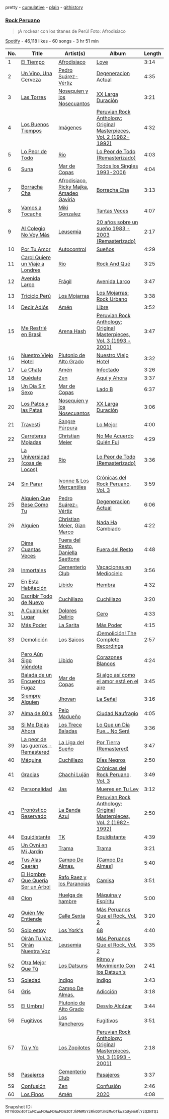 pretty - [cumulative](/playlists/cumulative/37i9dQZF1DXca9fdfkadHF.md) - [plain](/playlists/plain/37i9dQZF1DXca9fdfkadHF) - [githistory](https://github.githistory.xyz/mackorone/spotify-playlist-archive/blob/main/playlists/plain/37i9dQZF1DXca9fdfkadHF)

### [Rock Peruano](https://open.spotify.com/playlist/37i9dQZF1DXca9fdfkadHF)

> ¡A rockear con los titanes de Perú! Foto: Afrodisiaco

[Spotify](https://open.spotify.com/user/spotify) - 46,118 likes - 60 songs - 3 hr 51 min

| No. | Title | Artist(s) | Album | Length |
|---|---|---|---|---|
| 1 | [El Tiempo](https://open.spotify.com/track/4X2IwER8pyOAnqO17PMd1B) | [Afrodisiaco](https://open.spotify.com/artist/184bX1ApmIMyWU3TcpTy93) | [Love](https://open.spotify.com/album/123qwjmrd4Kt1hkRJRffbJ) | 3:14 |
| 2 | [Un Vino, Una Cerveza](https://open.spotify.com/track/5Q2J37xbIR60z6ifswoGKe) | [Pedro Suárez\-Vértiz](https://open.spotify.com/artist/3Azj8v21CQ76AVvjuNv5Vg) | [Degeneracion Actual](https://open.spotify.com/album/6uvZ1iuFftQCFX3xuzbGJx) | 4:35 |
| 3 | [Las Torres](https://open.spotify.com/track/0sN4ERM2Q2UBKyePqfcgv9) | [Nosequien y los Nosecuantos](https://open.spotify.com/artist/53NElDuSIPdjifOGOcvqqe) | [XX Larga Duración](https://open.spotify.com/album/1EGY0YnV5576fW6v8mw9pK) | 3:21 |
| 4 | [Los Buenos Tiempos](https://open.spotify.com/track/01HnBtxksndufRZ0G4P78H) | [Imágenes](https://open.spotify.com/artist/21FhK40xTF3XpUPXZgdV7Q) | [Peruvian Rock Anthology: Original Masterpieces, Vol\. 2 \(1982\-1992\)](https://open.spotify.com/album/0sKdSlr1ui53Ar4hX71Ntd) | 4:32 |
| 5 | [Lo Peor de Todo](https://open.spotify.com/track/7cnUsQVdrZFNdtIBKZBMb5) | [Rio](https://open.spotify.com/artist/1Y08JdtP0X185Yk0tjjc2E) | [Lo Peor de Todo \(Remasterizado\)](https://open.spotify.com/album/6yupnkuEaW58l51gic72Cb) | 4:03 |
| 6 | [Suna](https://open.spotify.com/track/4udGuDY6x5WzWdMiVe3yea) | [Mar de Copas](https://open.spotify.com/artist/01CPQQGyqdgTqtyLxPrPur) | [Todos los Singles 1993\-2006](https://open.spotify.com/album/6OthgAS7EYRLPuGJKTitu8) | 4:04 |
| 7 | [Borracha Cha](https://open.spotify.com/track/7thb9ZOxlnvC2zUJmBae9X) | [Afrodisiaco](https://open.spotify.com/artist/184bX1ApmIMyWU3TcpTy93), [Ricky Majka](https://open.spotify.com/artist/4xUQJIDnmeo4ucWGvhW0JU), [Amadeo Gaviria](https://open.spotify.com/artist/4CdUtm3UZQmQ14Nxitvp12) | [Borracha Cha](https://open.spotify.com/album/0eQzNdCh2D2Fo9eF0s7QOV) | 3:13 |
| 8 | [Vamos a Tocache](https://open.spotify.com/track/52ZXLXnrhz0yJLVKXtt31M) | [Miki Gonzalez](https://open.spotify.com/artist/0ifCMWK5i03zLZL2N5hmWy) | [Tantas Veces](https://open.spotify.com/album/4ka5fTmUpvGREuDcDHHIyb) | 4:07 |
| 9 | [Al Colegio No Voy Más](https://open.spotify.com/track/17HmjqKPaPPyiUxbDSKVWa) | [Leusemia](https://open.spotify.com/artist/35BTdhvVMG0JrhFriUiT0U) | [20 años sobre un sueño 1983 \- 2003 \(Remasterizado\)](https://open.spotify.com/album/198k5yWC8Yuvm7vb49WMHY) | 2:17 |
| 10 | [Por Tu Amor](https://open.spotify.com/track/2IvOjXrJCmttHX8cSKFKbs) | [Autocontrol](https://open.spotify.com/artist/0th5G3uzu7mi4Co4BEMLLZ) | [Sueños](https://open.spotify.com/album/43Py5L7PwKFmNnouXrdpk6) | 4:29 |
| 11 | [Carol Quiere un Viaje a Londres](https://open.spotify.com/track/5TVYykPNOs7gt1urSqsEih) | [Rio](https://open.spotify.com/artist/1Y08JdtP0X185Yk0tjjc2E) | [Rock And Qué](https://open.spotify.com/album/6tGrXhKGXL2ygPo2EwI5qs) | 3:25 |
| 12 | [Avenida Larco](https://open.spotify.com/track/1UC6KI4TujcN8L8VZtrbec) | [Frágil](https://open.spotify.com/artist/7rfZNBKo6a84PsygWV4aDc) | [Avenida Larco](https://open.spotify.com/album/3I17ylhxcI0v3Okk3WtiE6) | 3:47 |
| 13 | [Triciclo Perú](https://open.spotify.com/track/5LD3MwyqMqQ2nV1ZWhvFQ7) | [Los Mojarras](https://open.spotify.com/artist/1q7dN4c3Py4QbovlM01xYX) | [Los Mojarras: Rock Urbano](https://open.spotify.com/album/2yLZIIwUXTeGGAbNT22eXM) | 3:38 |
| 14 | [Decir Adiós](https://open.spotify.com/track/1snT64YtuTvZYVzuornRjw) | [Amén](https://open.spotify.com/artist/4OgbQT8E2mFbXTJAYIUFTp) | [Libre](https://open.spotify.com/album/257eRjejmoHnl7OBFw4IsH) | 3:52 |
| 15 | [Me Resfrié en Brasil](https://open.spotify.com/track/6owthHOJo06koXPXe7xBG9) | [Arena Hash](https://open.spotify.com/artist/4AGALQQLo0S46FUlhJ25V0) | [Peruvian Rock Anthology: Original Masterpieces, Vol\. 3 \(1993 \- 2001\)](https://open.spotify.com/album/4NptflPTkngrCanK5RZb2Y) | 3:47 |
| 16 | [Nuestro Viejo Hotel](https://open.spotify.com/track/12ybnfIatnLWEC2S6BYmas) | [Plutonio de Alto Grado](https://open.spotify.com/artist/5E1vOnaDVuBXGt21yY7f01) | [Nuestro Viejo Hotel](https://open.spotify.com/album/5jSoD1MdnqYhfjU5tUyDIJ) | 3:32 |
| 17 | [La Chata](https://open.spotify.com/track/3jzpdDnLaQcsuGCw4JwVYS) | [Amén](https://open.spotify.com/artist/4OgbQT8E2mFbXTJAYIUFTp) | [Infectado](https://open.spotify.com/album/2zAl9NEyqqhmupC1MFtlHK) | 3:26 |
| 18 | [Quédate](https://open.spotify.com/track/5WbgDeqVRo5C6mzJYIxlHn) | [Zen](https://open.spotify.com/artist/2sEmBklSbXkHge8Bx8zQzF) | [Aquí y Ahora](https://open.spotify.com/album/0xvLmAbqSOxIbRLJmWaIiQ) | 3:37 |
| 19 | [Un Día Sin Sexo](https://open.spotify.com/track/2Mvg1fyuwuZtWshE9v0M3g) | [Mar de Copas](https://open.spotify.com/artist/01CPQQGyqdgTqtyLxPrPur) | [Lado B](https://open.spotify.com/album/6lAwgVT7xFEeZazlF95q2t) | 6:37 |
| 20 | [Los Patos y las Patas](https://open.spotify.com/track/0KzcD5rBOrAKPvvbGnvTZ7) | [Nosequien y los Nosecuantos](https://open.spotify.com/artist/53NElDuSIPdjifOGOcvqqe) | [XX Larga Duración](https://open.spotify.com/album/1EGY0YnV5576fW6v8mw9pK) | 3:06 |
| 21 | [Travesti](https://open.spotify.com/track/7mP7CSPnMOgiB4TFzN7QaM) | [Sangre Púrpura](https://open.spotify.com/artist/0iCm5J3ki7zYRKNaGB72hN) | [Lo Mejor](https://open.spotify.com/album/5UmHPpAm1Dn6l2m3poazi9) | 4:00 |
| 22 | [Carreteras Mojadas](https://open.spotify.com/track/6UKI8gr3zCJmKBEp0iHrFS) | [Christian Meier](https://open.spotify.com/artist/3OgfCHk8YwaZ7NjQHbL4f3) | [No Me Acuerdo Quién Fui](https://open.spotify.com/album/6T0Ekn1CIDccf5CbDRfHkF) | 4:29 |
| 23 | [La Universidad \(cosa de Locos\)](https://open.spotify.com/track/2uWpNusYG5sEpvGNmOr03P) | [Rio](https://open.spotify.com/artist/1Y08JdtP0X185Yk0tjjc2E) | [Lo Peor de Todo \(Remasterizado\)](https://open.spotify.com/album/6yupnkuEaW58l51gic72Cb) | 3:36 |
| 24 | [Sin Parar](https://open.spotify.com/track/2URrkcVRi83IC3slwFyOqv) | [Ivonne & Los Mercantiles](https://open.spotify.com/artist/3joRWlQtbK3sxnIKE3zIRM) | [Crónicas del Rock Peruano, Vol\. 3](https://open.spotify.com/album/5HLcA82W29prT29qKbdbUx) | 3:59 |
| 25 | [Alquien Que Bese Como Tu](https://open.spotify.com/track/3yX13QX2pqJP55Q0Tg8Pm5) | [Pedro Suárez\-Vértiz](https://open.spotify.com/artist/3Azj8v21CQ76AVvjuNv5Vg) | [Degeneracion Actual](https://open.spotify.com/album/6uvZ1iuFftQCFX3xuzbGJx) | 6:06 |
| 26 | [Alguien](https://open.spotify.com/track/6wl1FWjnroEtgqLqDXHvEa) | [Christian Meier](https://open.spotify.com/artist/3OgfCHk8YwaZ7NjQHbL4f3), [Gian Marco](https://open.spotify.com/artist/2gDqGAadPIPiA7LtmNn74g) | [Nada Ha Cambiado](https://open.spotify.com/album/1Sr4cN3rBHYHAwmBl2gzfD) | 4:22 |
| 27 | [Dime Cuantas Veces](https://open.spotify.com/track/6z0eMk6Xa8Mx7AjhydUOZ2) | [Fuera del Resto](https://open.spotify.com/artist/7v5UtTSIrVtQneJY6EK0r7), [Daniella Saettone](https://open.spotify.com/artist/48RFZr0AZskIbjRBmZhx72) | [Fuera del Resto](https://open.spotify.com/album/00pt8qwh9djWy5oGJDoK4A) | 4:48 |
| 28 | [Inmortales](https://open.spotify.com/track/79VP5Ap32a7ilnhZL0nn8v) | [Cementerio Club](https://open.spotify.com/artist/3LEwFZc846sAmu2QRFaRGY) | [Vacaciones en Mediocielo](https://open.spotify.com/album/0PfYVe4QyKeFgXMtcy1PlF) | 3:56 |
| 29 | [En Esta Habitación](https://open.spotify.com/track/1gAB76RAMN8sZl0PjKyqXA) | [Libido](https://open.spotify.com/artist/7J7btQloI9KSJg0o4e9Fno) | [Hembra](https://open.spotify.com/album/1A9njpmy2SE4Ft9JqiDPmh) | 4:32 |
| 30 | [Escribir Todo de Nuevo](https://open.spotify.com/track/654uAZgLcfWlXZwQovgDbG) | [Cuchillazo](https://open.spotify.com/artist/2PUyeJkrdcOntByKHmnKtv) | [Cuchillazo](https://open.spotify.com/album/36uS9S86kA68XQAcgTCRl9) | 3:20 |
| 31 | [A Cualquier Lugar](https://open.spotify.com/track/4rN7j9iJ7olRMLbz3BD4uq) | [Dolores Delirio](https://open.spotify.com/artist/2VgyvIB7rkMHJLzkMtUOSI) | [Cero](https://open.spotify.com/album/4t7fvSvJHUUFm16bIFWdUh) | 4:33 |
| 32 | [Más Poder](https://open.spotify.com/track/3oF7I6xfM2ALb4rJ6d3mTt) | [La Sarita](https://open.spotify.com/artist/4FclbIRVpHDYM9RaQpQHCR) | [Más Poder](https://open.spotify.com/album/6q5z4VFO2RvUcFs7v7msYN) | 4:15 |
| 33 | [Demolición](https://open.spotify.com/track/3dTcwy3L3fOP0vm4Lz0zdD) | [Los Saicos](https://open.spotify.com/artist/4HYB35YLMCRIzQobpWs5yv) | [¡Demolición! The Complete Recordings](https://open.spotify.com/album/3Ai7SkBLKNZusgIRiP1R1M) | 2:57 |
| 34 | [Pero Aún Sigo Viéndote](https://open.spotify.com/track/5rkxLIdDPy22cbs0NJZLLd) | [Libido](https://open.spotify.com/artist/7J7btQloI9KSJg0o4e9Fno) | [Corazones Blancos](https://open.spotify.com/album/3aJCOemV1UhEtNYBDmpX7N) | 4:24 |
| 35 | [Balada de un Encuentro Fugaz](https://open.spotify.com/track/7sdwEEi3ZHZVzy2FldXqzx) | [Mar de Copas](https://open.spotify.com/artist/01CPQQGyqdgTqtyLxPrPur) | [Si algo así como el amor está en el aire](https://open.spotify.com/album/4Z2EOWKODHlBbLnvewyQwW) | 3:45 |
| 36 | [Siempre Alguien](https://open.spotify.com/track/4vC0zwOAEKtHIG3xPYdBZr) | [Jhovan](https://open.spotify.com/artist/3sDWekwERR8IkNhXXrBvjP) | [La Señal](https://open.spotify.com/album/5LLmBCTkXNbIe1eZLEbCg1) | 3:16 |
| 37 | [Alma de 80's](https://open.spotify.com/track/59bZ2k0TSk6qf9gzbvPEw5) | [Pelo Madueño](https://open.spotify.com/artist/0lJSc4CHUrJA90bk4a11Gx) | [Ciudad Naufragio](https://open.spotify.com/album/1IaNvFMcMGBA1ehjtARFS5) | 4:05 |
| 38 | [Si Me Dejas Ahora](https://open.spotify.com/track/0Bbk8jjpxm9XllmcLAeLaH) | [Los Trece Baladas](https://open.spotify.com/artist/4GLu0ai9hvNL68OEgIj6KX) | [Lo Que un Día Fue..\. No Será](https://open.spotify.com/album/1sh7DEeT2lk832ABzr0EWN) | 3:36 |
| 39 | [La peor de las guerras \- Remastered](https://open.spotify.com/track/67SdBqjGew9i3eKeiF14Ie) | [La Liga del Sueño](https://open.spotify.com/artist/0K1keFZ7bOlTIGX1p3APB2) | [Por Tierra \(Remastered\)](https://open.spotify.com/album/3mC1bT6CET5GCB74NbK9sZ) | 3:47 |
| 40 | [Máquina](https://open.spotify.com/track/1OTgiJYTDcXxp4KFeNzmgh) | [Cuchillazo](https://open.spotify.com/artist/2PUyeJkrdcOntByKHmnKtv) | [DÍas Negros](https://open.spotify.com/album/3PEirdybTes0NQVNKlKzEv) | 2:50 |
| 41 | [Gracias](https://open.spotify.com/track/0ECtfhLKp1wB7q67bwgUSi) | [Chachi Luján](https://open.spotify.com/artist/7y0peWaS8foIWpoTuLfO1Y) | [Crónicas del Rock Peruano, Vol\. 3](https://open.spotify.com/album/5HLcA82W29prT29qKbdbUx) | 3:49 |
| 42 | [Personalidad](https://open.spotify.com/track/2UO1BZ44RhM74qv13PCixW) | [Jas](https://open.spotify.com/artist/47nHIKTmZwcDtIOaSflgPZ) | [Mueres en Tu Ley](https://open.spotify.com/album/16m1xehdAu0dlKIrWeXuEw) | 3:12 |
| 43 | [Pronóstico Reservado](https://open.spotify.com/track/0r3r6idica0ZQMUPOzO6w0) | [La Banda Azul](https://open.spotify.com/artist/6egHTp2ACHZXellZBMPXGS) | [Peruvian Rock Anthology: Original Masterpieces, Vol\. 2 \(1982\-1992\)](https://open.spotify.com/album/0sKdSlr1ui53Ar4hX71Ntd) | 2:50 |
| 44 | [Equidistante](https://open.spotify.com/track/6Cdr1voGvpaY2LWXwXKXfL) | [TK](https://open.spotify.com/artist/2Fyl2R5qMxAPabuAlQEn6l) | [Equidistante](https://open.spotify.com/album/6RNPd8DKJsW3NJX2OHprcf) | 4:39 |
| 45 | [Un Ovni en Mi Jardín](https://open.spotify.com/track/6EO9B5nyP0cS1auCFDIbYF) | [Trama](https://open.spotify.com/artist/5HT6tm0lJBhS5Zl2tXC0WY) | [Trama](https://open.spotify.com/album/7c7gUfqJxX21nhpDIZ5rX8) | 3:21 |
| 46 | [Tus Alas Caerán](https://open.spotify.com/track/47RPhZOsbbgeSugavCkqtT) | [Campo De Almas.](https://open.spotify.com/artist/2kdLC1HSTszF0mr5rH8vAf) | [\[Campo De Almas\]](https://open.spotify.com/album/7vecFaeShbkNnkYshP8EgC) | 5:40 |
| 47 | [El Hombre Que Quería Ser un Arbol](https://open.spotify.com/track/2MxQZWdX4CVshx2L9WTj7L) | [Rafo Raez y los Paranoias](https://open.spotify.com/artist/481gdbLADpe8TGkv8Td4a5) | [Camisa](https://open.spotify.com/album/3o3jj7LXcJ8JZj46Eti6eu) | 3:51 |
| 48 | [Clon](https://open.spotify.com/track/3UGyNybOojLXwEWEjC4h42) | [Huelga de hambre](https://open.spotify.com/artist/5HBq2CbvH0j3HsbTSD7ySQ) | [Máquina y Espíritu](https://open.spotify.com/album/2HYHSHyjYiInfqgPshmkLI) | 5:00 |
| 49 | [Quién Me Entiende](https://open.spotify.com/track/2jHCuQ38CWKqSMUAH5jlp1) | [Calle Sexta](https://open.spotify.com/artist/1hVQbWUjkv6qGzQQ59Dvui) | [Más Peruanos Que el Rock, Vol\. 2](https://open.spotify.com/album/7nFEFppkVpb6SYDDnBFqjJ) | 3:20 |
| 50 | [Solo estoy](https://open.spotify.com/track/60VYMG9lj4p8WfDTFZXEOZ) | [Los York's](https://open.spotify.com/artist/5fOfpeBPZeyWDHPOHA8UY5) | [68](https://open.spotify.com/album/5zMLdhfL7vQOKvofoU4Z7R) | 4:40 |
| 51 | [Oirán Tu Voz, Oirán Nuestra Voz](https://open.spotify.com/track/50MinBuDveXXwAagB1wtC1) | [Leusemia](https://open.spotify.com/artist/35BTdhvVMG0JrhFriUiT0U) | [Más Peruanos Que el Rock, Vol\. 2](https://open.spotify.com/album/7nFEFppkVpb6SYDDnBFqjJ) | 3:35 |
| 52 | [Otra Mejor Que Tú](https://open.spotify.com/track/5gUp2GYPSZulV3q5ilvY7a) | [Los Datsuns](https://open.spotify.com/artist/7mLWJvI7Qjetu2WJZbz96L) | [Ritmo y Movimiento Con los Datsun´s](https://open.spotify.com/album/3OzwNkPFtLV2Mytl1f5Oc4) | 2:41 |
| 53 | [Soledad](https://open.spotify.com/track/0bYlL7XNEvLC34f53mmqEO) | [Indigo](https://open.spotify.com/artist/4Hy7H79rnIljAwnwDtislK) | [Indigo](https://open.spotify.com/album/10PdZeHhCFhOekUFsuNHlM) | 3:43 |
| 54 | [Gris](https://open.spotify.com/track/1xDTqhyb1FhvhCGjcaW6j5) | [Campo De Almas.](https://open.spotify.com/artist/2kdLC1HSTszF0mr5rH8vAf) | [Adicción](https://open.spotify.com/album/4OT78VlrNDMDDwMCnD1pbv) | 3:18 |
| 55 | [El Umbral](https://open.spotify.com/track/4A8FFbP2EEW5blEINK0PF8) | [Plutonio de Alto Grado](https://open.spotify.com/artist/5E1vOnaDVuBXGt21yY7f01) | [Desvío Alcázar](https://open.spotify.com/album/4QuDEdQx24FbtN6YtfmfwT) | 3:44 |
| 56 | [Fugitivos](https://open.spotify.com/track/1AfCj3oLpV8sX8tv65s5zg) | [Los Rancheros](https://open.spotify.com/artist/5zAgd4w0pUkadSSRAz9Z7Q) | [Fugitivos](https://open.spotify.com/album/3ukqeYP9wEZQ7E4RcwuhCd) | 3:51 |
| 57 | [Tú y Yo](https://open.spotify.com/track/76LGvZPmgiiOx5NUbhUZtH) | [Los Zopilotes](https://open.spotify.com/artist/3LjNoICptpY8EE21CHv46E) | [Peruvian Rock Anthology: Original Masterpieces, Vol\. 3 \(1993 \- 2001\)](https://open.spotify.com/album/4NptflPTkngrCanK5RZb2Y) | 2:18 |
| 58 | [Pasajeros](https://open.spotify.com/track/0gFDB5hdEFf3VMdvvgX68B) | [Cementerio Club](https://open.spotify.com/artist/3LEwFZc846sAmu2QRFaRGY) | [Pasajeros](https://open.spotify.com/album/3Iwp3SvVegjZ1Ek9o96SAk) | 3:37 |
| 59 | [Confusión](https://open.spotify.com/track/6SiQcAM3WKVf9eP2WQZ0Ok) | [Zen](https://open.spotify.com/artist/2sEmBklSbXkHge8Bx8zQzF) | [Confusión](https://open.spotify.com/album/39JBhk7OBHt3Zv61nZcFte) | 2:46 |
| 60 | [Los Finos](https://open.spotify.com/track/2VZF5V2UtGkcxVsynxLxoE) | [Amén](https://open.spotify.com/artist/4OgbQT8E2mFbXTJAYIUFTp) | [2020](https://open.spotify.com/album/2XXSSuTZwjCGyI0yshXmJv) | 4:08 |

Snapshot ID: `MTY0ODc4OTIwMCwwMDAwMDAwMDA3OTJkMWM5YzRkODYzNzMwOTkwZGUyNmRlYzQ2NTQ1`
